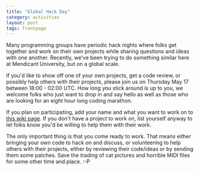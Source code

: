 ```yaml
---
title: "Global Hack Day"
category: activities
layout: post
tags: frontpage
---
```


Many programming groups have periodic hack nights where folks get together and work on their own projects while sharing questions and ideas with one another. Recently, we've been trying to do something similar here at Mendicant University, but on a global scale.

If you'd like to show off one of your own projects, get a code review, or possibly help others with their projects, please join us on Thursday May 17 between 18:00 - 02:00 UTC. How long you stick around is up to you, we welcome folks who just want to drop in and say hello as well as those who are looking for an eight hour long coding marathon.

If you plan on participating, add your name and what you want to work on to [this wiki page](https://github.com/mendicant/mendicantuniversity.org/wiki/Global-Hack-Day-4). If you don't have a project to work on, list yourself anyway to let folks know you'd be willing to help them with their work.

The only important thing is that you come ready to work. That means either bringing your own code to hack on and discuss, or volunteering to help others with their projects, either by reviewing their code/ideas or by sending them some patches. Save the trading of cat pictures and horrible MIDI files for some other time and place. :-P
